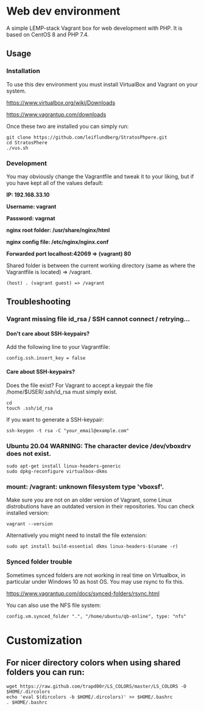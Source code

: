 # Web dev environment
A simple LEMP-stack Vagrant box for web development with PHP. It is based on CentOS 8 and PHP 7.4.

## Usage
### Installation
To use this dev environment you must install VirtualBox and Vagrant on your system. 

https://www.virtualbox.org/wiki/Downloads

https://www.vagrantup.com/downloads

Once these two are installed you can simply run:

```
git clone https://github.com/leiflundberg/StratosPhpere.git
cd StratosPhere
./vus.sh
```

### Development
You may obviously change the Vagrantfile and tweak it to your liking, but if you have kept all of the values default:

**IP: 192.168.33.10**

**Username: vagrant**

**Password: vagrnat**

**nginx root folder: /usr/share/nginx/html**

**nginx config file: /etc/nginx/nginx.conf**

**Forwarded port localhost:42069 => (vagrant) 80**


Shared folder is between the current working directory (same as where the Vagrantfile is located) => /vagrant.
```
(host) . (vagrant guest) => /vagrant
```

## Troubleshooting

### Vagrant missing file id_rsa / SSH cannot connect / retrying...
#### Don't care about SSH-keypairs? 
Add the following line to your Vagrantfile:

```
config.ssh.insert_key = false
```

#### Care about SSH-keypairs?
Does the file exist? For Vagrant to accept a keypair the file /home/$USER/.ssh/id_rsa must simply exist.

```
cd
touch .ssh/id_rsa
```

If you want to generate a SSH-keypair: 

```
ssh-keygen -t rsa -C "your_email@example.com"

```

### Ubuntu 20.04 WARNING: The character device /dev/vboxdrv does not exist.

```
sudo apt-get install linux-headers-generic
sudo dpkg-reconfigure virtualbox-dkms
```

### mount: /vagrant: unknown filesystem type 'vboxsf'.
Make sure you are not on an older version of Vagrant, some Linux distrobutions have an outdated version in their repositories. You can check installed version:

```
vagrant --version 
```

Alternatively you might need to install the file extension: 

```
sudo apt install build-essential dkms linux-headers-$(uname -r)
```

### Synced folder trouble
Sometimes synced folders are not working in real time on Virtualbox, in particular under Windows 10 as host OS. You may use rsync to fix this. 

https://www.vagrantup.com/docs/synced-folders/rsync.html

You can also use the NFS file system:

```
config.vm.synced_folder ".", "/home/ubuntu/qb-online", type: "nfs"
```

# Customization
## For nicer directory colors when using shared folders you can run: 

```
wget https://raw.github.com/trapd00r/LS_COLORS/master/LS_COLORS -O $HOME/.dircolors
echo 'eval $(dircolors -b $HOME/.dircolors)' >> $HOME/.bashrc
. $HOME/.bashrc
```

